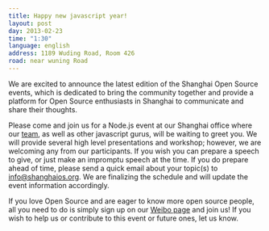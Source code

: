 ```yaml
---
title: Happy new javascript year!
layout: post
day: 2013-02-23
time: "1:30"
language: english
address: 1189 Wuding Road, Room 426
road: near wuning Road
---
```


We are excited to announce the latest edition of the Shanghai Open Source events, which is dedicated to bring the community together and provide a platform for Open Source enthusiasts in Shanghai to communicate and share their thoughts.

Please come and join us for a Node.js event at our Shanghai office where our [team](http://wiredcraft.com/), as well as other javascript gurus, will be waiting to greet you. We will provide several high level presentations and workshop; however, we are welcoming any  from our participants. If you wish you can prepare a speech to give, or just make an impromptu speech at the time. If you do prepare ahead of time, please send a quick email about your topic(s) to info@shanghaios.org. We are finalizing the schedule and will update the event information accordingly.

If you love Open Source and are eager to know more open source people, all you need to do is simply sign up on our [Weibo page](http://event.weibo.com/760436) and join us! If you wish to help us or contribute to this event or future ones, let us know. 